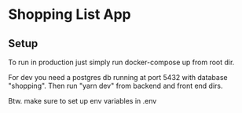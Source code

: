 # Shopping List App

## Setup
To run in production just simply run docker-compose up from root dir.

For dev you need a postgres db running at port 5432 with database "shopping".
Then run "yarn dev" from backend and front end dirs.

Btw. make sure to set up env variables in .env
